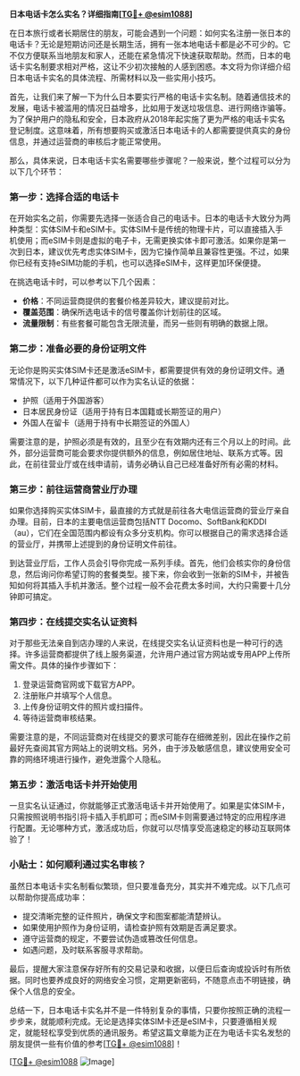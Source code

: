**日本电话卡怎么实名？详细指南[[TG💪+ @esim1088](https://t.me/s/esim1088)]**

在日本旅行或者长期居住的朋友，可能会遇到一个问题：如何实名注册一张日本的电话卡？无论是短期访问还是长期生活，拥有一张本地电话卡都是必不可少的。它不仅方便联系当地朋友和家人，还能在紧急情况下快速获取帮助。然而，日本的电话卡实名制要求相对严格，这让不少初次接触的人感到困惑。本文将为你详细介绍日本电话卡实名的具体流程、所需材料以及一些实用小技巧。

首先，让我们来了解一下为什么日本要实行严格的电话卡实名制。随着通信技术的发展，电话卡被滥用的情况日益增多，比如用于发送垃圾信息、进行网络诈骗等。为了保护用户的隐私和安全，日本政府从2018年起实施了更为严格的电话卡实名登记制度。这意味着，所有想要购买或激活日本电话卡的人都需要提供真实的身份信息，并通过运营商的审核后才能正常使用。

那么，具体来说，日本电话卡实名需要哪些步骤呢？一般来说，整个过程可以分为以下几个环节：

### **第一步：选择合适的电话卡**
在开始实名之前，你需要先选择一张适合自己的电话卡。日本的电话卡大致分为两种类型：实体SIM卡和eSIM卡。实体SIM卡是传统的物理卡片，可以直接插入手机使用；而eSIM卡则是虚拟的电子卡，无需更换实体卡即可激活。如果你是第一次到日本，建议优先考虑实体SIM卡，因为它操作简单且兼容性更强。不过，如果你已经有支持eSIM功能的手机，也可以选择eSIM卡，这样更加环保便捷。

在挑选电话卡时，可以参考以下几个因素：
- **价格**：不同运营商提供的套餐价格差异较大，建议提前对比。
- **覆盖范围**：确保所选电话卡的信号覆盖你计划前往的区域。
- **流量限制**：有些套餐可能包含无限流量，而另一些则有明确的数据上限。

### **第二步：准备必要的身份证明文件**
无论你是购买实体SIM卡还是激活eSIM卡，都需要提供有效的身份证明文件。通常情况下，以下几种证件都可以作为实名认证的依据：
- 护照（适用于外国游客）
- 日本居民身份证（适用于持有日本国籍或长期签证的用户）
- 外国人在留卡（适用于持有中长期签证的外国人）

需要注意的是，护照必须是有效的，且至少在有效期内还有三个月以上的时间。此外，部分运营商可能会要求你提供额外的信息，例如居住地址、联系方式等。因此，在前往营业厅或在线申请前，请务必确认自己已经准备好所有必需的材料。

### **第三步：前往运营商营业厅办理**
如果你选择购买实体SIM卡，最直接的方式就是前往各大电信运营商的营业厅亲自办理。目前，日本的主要电信运营商包括NTT Docomo、SoftBank和KDDI（au），它们在全国范围内都设有众多分支机构。你可以根据自己的需求选择合适的营业厅，并携带上述提到的身份证明文件前往。

到达营业厅后，工作人员会引导你完成一系列手续。首先，他们会核实你的身份信息，然后询问你希望订购的套餐类型。接下来，你会收到一张新的SIM卡，并被告知如何将其插入手机并激活。整个过程一般不会花费太多时间，大约只需要十几分钟即可搞定。

### **第四步：在线提交实名认证资料**
对于那些无法亲自到店办理的人来说，在线提交实名认证资料也是一种可行的选择。许多运营商都提供了线上服务渠道，允许用户通过官方网站或专用APP上传所需文件。具体的操作步骤如下：
1. 登录运营商官网或下载官方APP。
2. 注册账户并填写个人信息。
3. 上传身份证明文件的照片或扫描件。
4. 等待运营商审核结果。

需要注意的是，不同运营商对在线提交的要求可能存在细微差别，因此在操作之前最好先查阅其官方网站上的说明文档。另外，由于涉及敏感信息，建议使用安全可靠的网络环境进行操作，避免泄露个人隐私。

### **第五步：激活电话卡并开始使用**
一旦实名认证通过，你就能够正式激活电话卡并开始使用了。如果是实体SIM卡，只需按照说明书指引将卡插入手机即可；而eSIM卡则需要通过特定的应用程序进行配置。无论哪种方式，激活成功后，你就可以尽情享受高速稳定的移动互联网体验了！

### **小贴士：如何顺利通过实名审核？**
虽然日本电话卡实名制看似繁琐，但只要准备充分，其实并不难完成。以下几点可以帮助你提高成功率：
- 提交清晰完整的证件照片，确保文字和图案都能清楚辨认。
- 如果使用护照作为身份证明，请检查护照有效期是否满足要求。
- 遵守运营商的规定，不要尝试伪造或篡改任何信息。
- 如遇问题，及时联系客服寻求帮助。

最后，提醒大家注意保存好所有的交易记录和收据，以便日后查询或投诉时有所依据。同时也要养成良好的网络安全习惯，定期更新密码，不随意点击不明链接，确保个人信息的安全。

总结一下，日本电话卡实名并不是一件特别复杂的事情，只要你按照正确的流程一步步来，就能顺利完成。无论是选择实体SIM卡还是eSIM卡，只要遵循相关规定，就能轻松享受到优质的通讯服务。希望这篇文章能为正在为电话卡实名发愁的朋友提供一些有价值的参考[[TG💪+ @esim1088](https://t.me/s/esim1088)]！

[[TG💪+ @esim1088](https://t.me/s/esim1088) ![Image](https://i.postimg.cc/4NQfJmqS/Snipaste-2025-05-13-00-14-12.png)]